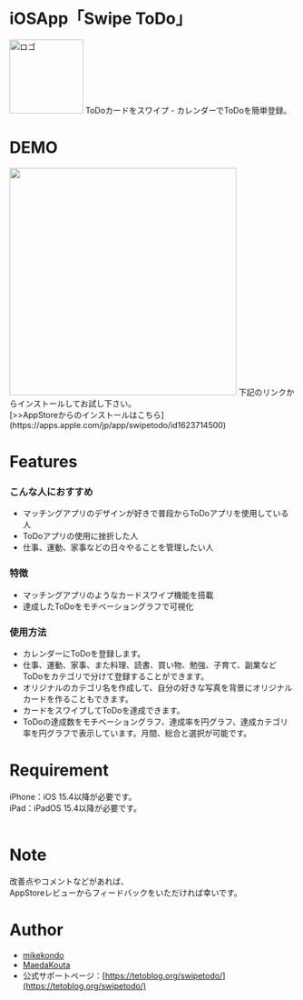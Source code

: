 # iOSApp「Swipe ToDo」

 <img width="130" alt="ロゴ" src="https://user-images.githubusercontent.com/82198916/185817133-19a11bfe-479c-4891-af1f-a539b43a9f8b.jpg">
ToDoカードをスワイプ - カレンダーでToDoを簡単登録。

# DEMO

 <img width="400" src="https://user-images.githubusercontent.com/82198916/185817148-3d820366-226c-48ee-97b6-945b1ba922d3.png"> 
下記のリンクからインストールしてお試し下さい。<br>
[>>AppStoreからのインストールはこちら](https://apps.apple.com/jp/app/swipetodo/id1623714500)

# Features

### こんな人におすすめ
- マッチングアプリのデザインが好きで普段からToDoアプリを使用している人
- ToDoアプリの使用に挫折した人
- 仕事、運動、家事などの日々やることを管理したい人

### 特徴
- マッチングアプリのようなカードスワイプ機能を搭載
- 達成したToDoをモチベーショングラフで可視化

### 使用方法
- カレンダーにToDoを登録します。
- 仕事、運動、家事、また料理、読書、買い物、勉強、子育て、副業などToDoをカテゴリで分けて登録することができます。
- オリジナルのカテゴリ名を作成して、自分の好きな写真を背景にオリジナルカードを作ることもできます。
- カードをスワイプしてToDoを達成できます。
- ToDoの達成数をモチベーショングラフ、達成率を円グラフ、達成カテゴリ率を円グラフで表示しています。月間、総合と選択が可能です。

# Requirement

iPhone：iOS 15.4以降が必要です。<br>
iPad：iPadOS 15.4以降が必要です。<br><br>

# Note

改善点やコメントなどがあれば、<br>
AppStoreレビューからフィードバックをいただければ幸いです。

# Author

* [mikekondo](https://github.com/mikekondo)
* [MaedaKouta](https://github.com/MaedaKouta)
* 公式サポートページ：[https://tetoblog.org/swipetodo/](https://tetoblog.org/swipetodo/)

